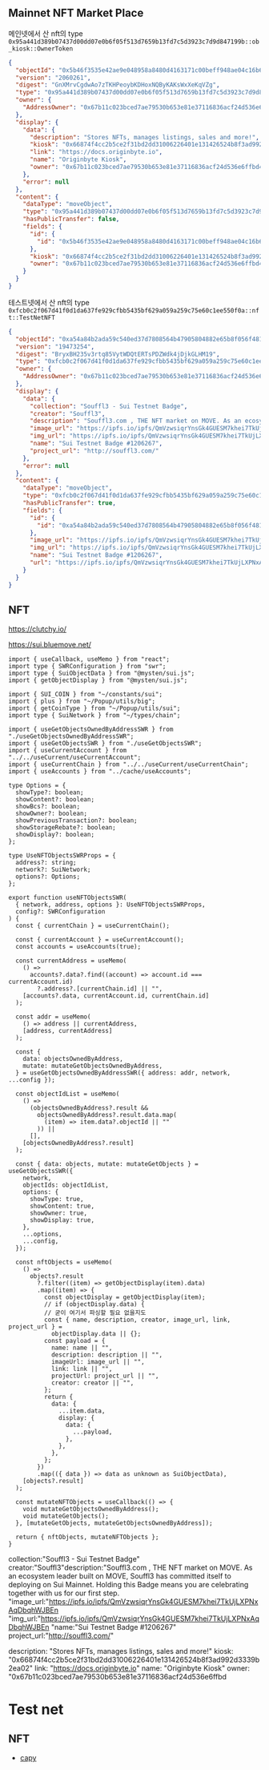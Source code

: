 ## Mainnet NFT Market Place

메인넷에서 산 nft의 type
`0x95a441d389b07437d00dd07e0b6f05f513d7659b13fd7c5d3923c7d9d847199b::ob_kiosk::OwnerToken`

```json
{
  "objectId": "0x5b46f3535e42ae9e048958a8480d4163171c00beff948ae04c16b679719230f0",
  "version": "2060261",
  "digest": "GnXMrvCgdwAo7zTKHPeoybKDHoxNQByKAKsWxXeKqVZg",
  "type": "0x95a441d389b07437d00dd07e0b6f05f513d7659b13fd7c5d3923c7d9d847199b::ob_kiosk::OwnerToken",
  "owner": {
    "AddressOwner": "0x67b11c023bced7ae79530b653e81e37116836acf24d536e6ffbd4bf37159d3cf"
  },
  "display": {
    "data": {
      "description": "Stores NFTs, manages listings, sales and more!",
      "kiosk": "0x66874f4cc2b5ce2f31bd2dd31006226401e131426524b8f3ad992d3339b2ea02",
      "link": "https://docs.originbyte.io",
      "name": "Originbyte Kiosk",
      "owner": "0x67b11c023bced7ae79530b653e81e37116836acf24d536e6ffbd4bf37159d3cf"
    },
    "error": null
  },
  "content": {
    "dataType": "moveObject",
    "type": "0x95a441d389b07437d00dd07e0b6f05f513d7659b13fd7c5d3923c7d9d847199b::ob_kiosk::OwnerToken",
    "hasPublicTransfer": false,
    "fields": {
      "id": {
        "id": "0x5b46f3535e42ae9e048958a8480d4163171c00beff948ae04c16b679719230f0"
      },
      "kiosk": "0x66874f4cc2b5ce2f31bd2dd31006226401e131426524b8f3ad992d3339b2ea02",
      "owner": "0x67b11c023bced7ae79530b653e81e37116836acf24d536e6ffbd4bf37159d3cf"
    }
  }
}
```

테스트넷에서 산 nft의 type
`0xfcb0c2f067d41f0d1da637fe929cfbb5435bf629a059a259c75e60c1ee550f0a::nft::TestNetNFT`

```json
{
  "objectId": "0xa54a84b2ada59c540ed37d7808564b47905804882e65b8f056f4814d9d780978",
  "version": "19473254",
  "digest": "BryxBH235v3rtq85VytWDQtERTsPDZWdk4jDjkGLHM19",
  "type": "0xfcb0c2f067d41f0d1da637fe929cfbb5435bf629a059a259c75e60c1ee550f0a::nft::TestNetNFT",
  "owner": {
    "AddressOwner": "0x67b11c023bced7ae79530b653e81e37116836acf24d536e6ffbd4bf37159d3cf"
  },
  "display": {
    "data": {
      "collection": "Souffl3 - Sui Testnet Badge",
      "creator": "Souffl3",
      "description": "Souffl3.com , THE NFT market on MOVE. As an ecosystem leader built on MOVE, Souffl3 has committed itself to deploying on Sui Mainnet. Holding this Badge means you are celebrating together with us for our first step.",
      "image_url": "https://ipfs.io/ipfs/QmVzwsiqrYnsGk4GUESM7khei7TkUjLXPNxAqDbqhWJBEn",
      "img_url": "https://ipfs.io/ipfs/QmVzwsiqrYnsGk4GUESM7khei7TkUjLXPNxAqDbqhWJBEn",
      "name": "Sui Testnet Badge #1206267",
      "project_url": "http://souffl3.com/"
    },
    "error": null
  },
  "content": {
    "dataType": "moveObject",
    "type": "0xfcb0c2f067d41f0d1da637fe929cfbb5435bf629a059a259c75e60c1ee550f0a::nft::TestNetNFT",
    "hasPublicTransfer": true,
    "fields": {
      "id": {
        "id": "0xa54a84b2ada59c540ed37d7808564b47905804882e65b8f056f4814d9d780978"
      },
      "image_url": "https://ipfs.io/ipfs/QmVzwsiqrYnsGk4GUESM7khei7TkUjLXPNxAqDbqhWJBEn",
      "img_url": "https://ipfs.io/ipfs/QmVzwsiqrYnsGk4GUESM7khei7TkUjLXPNxAqDbqhWJBEn",
      "name": "Sui Testnet Badge #1206267",
      "url": "https://ipfs.io/ipfs/QmVzwsiqrYnsGk4GUESM7khei7TkUjLXPNxAqDbqhWJBEn"
    }
  }
}
```

## NFT

https://clutchy.io/

https://sui.bluemove.net/

```tsx
import { useCallback, useMemo } from "react";
import type { SWRConfiguration } from "swr";
import type { SuiObjectData } from "@mysten/sui.js";
import { getObjectDisplay } from "@mysten/sui.js";

import { SUI_COIN } from "~/constants/sui";
import { plus } from "~/Popup/utils/big";
import { getCoinType } from "~/Popup/utils/sui";
import type { SuiNetwork } from "~/types/chain";

import { useGetObjectsOwnedByAddressSWR } from "./useGetObjectsOwnedByAddressSWR";
import { useGetObjectsSWR } from "./useGetObjectsSWR";
import { useCurrentAccount } from "../../useCurrent/useCurrentAccount";
import { useCurrentChain } from "../../useCurrent/useCurrentChain";
import { useAccounts } from "../cache/useAccounts";

type Options = {
  showType?: boolean;
  showContent?: boolean;
  showBcs?: boolean;
  showOwner?: boolean;
  showPreviousTransaction?: boolean;
  showStorageRebate?: boolean;
  showDisplay?: boolean;
};

type UseNFTObjectsSWRProps = {
  address?: string;
  network?: SuiNetwork;
  options?: Options;
};

export function useNFTObjectsSWR(
  { network, address, options }: UseNFTObjectsSWRProps,
  config?: SWRConfiguration
) {
  const { currentChain } = useCurrentChain();

  const { currentAccount } = useCurrentAccount();
  const accounts = useAccounts(true);

  const currentAddress = useMemo(
    () =>
      accounts?.data?.find((account) => account.id === currentAccount.id)
        ?.address?.[currentChain.id] || "",
    [accounts?.data, currentAccount.id, currentChain.id]
  );

  const addr = useMemo(
    () => address || currentAddress,
    [address, currentAddress]
  );

  const {
    data: objectsOwnedByAddress,
    mutate: mutateGetObjectsOwnedByAddress,
  } = useGetObjectsOwnedByAddressSWR({ address: addr, network, ...config });

  const objectIdList = useMemo(
    () =>
      (objectsOwnedByAddress?.result &&
        objectsOwnedByAddress?.result.data.map(
          (item) => item.data?.objectId || ""
        )) ||
      [],
    [objectsOwnedByAddress?.result]
  );

  const { data: objects, mutate: mutateGetObjects } = useGetObjectsSWR({
    network,
    objectIds: objectIdList,
    options: {
      showType: true,
      showContent: true,
      showOwner: true,
      showDisplay: true,
    },
    ...options,
    ...config,
  });

  const nftObjects = useMemo(
    () =>
      objects?.result
        ?.filter((item) => getObjectDisplay(item).data)
        .map((item) => {
          const objectDisplay = getObjectDisplay(item);
          // if (objectDisplay.data) {
          // 굳이 여기서 파싱할 필요 없을지도
          const { name, description, creator, image_url, link, project_url } =
            objectDisplay.data || {};
          const payload = {
            name: name || "",
            description: description || "",
            imageUrl: image_url || "",
            link: link || "",
            projectUrl: project_url || "",
            creator: creator || "",
          };
          return {
            data: {
              ...item.data,
              display: {
                data: {
                  ...payload,
                },
              },
            },
          };
        })
        .map(({ data }) => data as unknown as SuiObjectData),
    [objects?.result]
  );

  const mutateNFTObjects = useCallback(() => {
    void mutateGetObjectsOwnedByAddress();
    void mutateGetObjects();
  }, [mutateGetObjects, mutateGetObjectsOwnedByAddress]);

  return { nftObjects, mutateNFTObjects };
}
```

collection:"Souffl3 - Sui Testnet Badge"
creator:"Souffl3"description:"Souffl3.com , THE NFT market on MOVE. As an ecosystem leader built on MOVE, Souffl3 has committed itself to deploying on Sui Mainnet. Holding this Badge means you are celebrating together with us for our first step.
"image_url:"https://ipfs.io/ipfs/QmVzwsiqrYnsGk4GUESM7khei7TkUjLXPNxAqDbqhWJBEn
"img_url:"https://ipfs.io/ipfs/QmVzwsiqrYnsGk4GUESM7khei7TkUjLXPNxAqDbqhWJBEn
"name:"Sui Testnet Badge #1206267"
project_url:"http://souffl3.com/"

description: "Stores NFTs, manages listings, sales and more!"
kiosk: "0x66874f4cc2b5ce2f31bd2dd31006226401e131426524b8f3ad992d3339b2ea02"
link: "https://docs.originbyte.io"
name: "Originbyte Kiosk"
owner: "0x67b11c023bced7ae79530b653e81e37116836acf24d536e6ffbd

# Test net

## NFT

- [capy](https://testnet.suifrens.com/)
